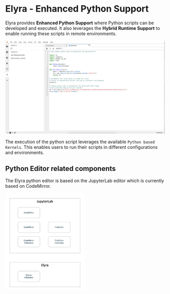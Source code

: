 <!--
{% comment %}
Copyright 2018-2020 IBM Corporation

Licensed under the Apache License, Version 2.0 (the "License");
you may not use this file except in compliance with the License.
You may obtain a copy of the License at

http://www.apache.org/licenses/LICENSE-2.0

Unless required by applicable law or agreed to in writing, software
distributed under the License is distributed on an "AS IS" BASIS,
WITHOUT WARRANTIES OR CONDITIONS OF ANY KIND, either express or implied.
See the License for the specific language governing permissions and
limitations under the License.
{% endcomment %}
-->
# Elyra - Enhanced Python Support

Elyra provides **Enhanced Python Support** where Python scripts can be developed and
executed. It also leverages the **Hybrid Runtime Support** to enable running
these scripts in remote environments.

![Enhanced Python Support](../source/images/python-runner.png)

The execution of the python script leverages the available `Python based Kernels`. This enables
users to run their scripts in different configurations and environments.


## Python Editor related components

The Elyra python editor is based on the JupyterLab editor which is currently based on CodeMirror.

<img src="../source/images/python-runner-components.png" alt="Python Editor Components" width="50%" height="50%">

